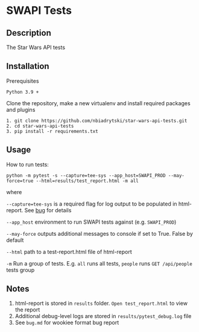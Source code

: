 # SWAPI Tests

## Description
The Star Wars API tests

## Installation
Prerequisites

```console
Python 3.9 +
```

Clone the repository, make a new virtualenv and install required packages and plugins

```console
1. git clone https://github.com/nbiadrytski/star-wars-api-tests.git
2. cd star-wars-api-tests
3. pip install -r requirements.txt
```

## Usage
How to run tests:

```console
python -m pytest -s --capture=tee-sys --app_host=SWAPI_PROD --may-force=true --html=results/test_report.html -m all
```

where 

`--capture=tee-sys` is a required flag for log output to be populated in html-report. See [bug](https://github.com/pytest-dev/pytest-html/issues/444) for details

`--app_host` environment to run SWAPI tests against (e.g. `SWAPI_PROD`)

`--may-force` outputs additional messages to console if set to True. False by default

`--html` path to a test-report.html file of html-report

`-m` Run a group of tests. E.g. `all` runs all tests, `people` runs `GET /api/people` tests group


## Notes

1. html-report is stored in `results` folder. `Open test_report.html` to view the report 
2. Additional debug-level logs are stored in `results/pytest_debug.log` file
3. See `bug.md` for wookiee format bug report
